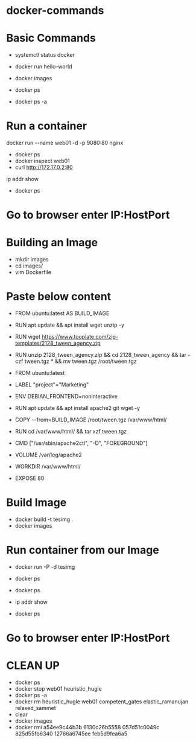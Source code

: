 # docker-commands

# Basic Commands
- systemctl status docker
- docker run hello-world

- docker images
- docker ps
- docker ps -a

# Run a container
docker run --name web01 -d -p 9080:80 nginx
- docker ps
- docker inspect web01
- curl http://172.17.0.2:80

ip addr show
- docker ps

# Go to browser enter IP:HostPort

# Building an Image
- mkdir images
- cd images/
- vim Dockerfile

# Paste below content
- FROM ubuntu:latest AS BUILD_IMAGE
- RUN apt update && apt install wget unzip -y
- RUN wget https://www.tooplate.com/zip-templates/2128_tween_agency.zip
- RUN unzip 2128_tween_agency.zip && cd 2128_tween_agency && tar -czf tween.tgz * && mv tween.tgz /root/tween.tgz

- FROM ubuntu:latest
- LABEL "project"="Marketing"
- ENV DEBIAN_FRONTEND=noninteractive

- RUN apt update && apt install apache2 git wget -y
- COPY --from=BUILD_IMAGE /root/tween.tgz /var/www/html/
- RUN cd /var/www/html/ && tar xzf tween.tgz
- CMD ["/usr/sbin/apache2ctl", "-D", "FOREGROUND"]
- VOLUME /var/log/apache2
- WORKDIR /var/www/html/
- EXPOSE 80

# Build Image
- docker build -t tesimg .
- docker images

# Run container from our Image
- docker run -P -d tesimg
- docker ps


- docker ps
- ip addr show
- docker ps

# Go to browser enter IP:HostPort


# CLEAN UP
- docker ps
- docker stop web01 heuristic_hugle
- docker ps -a
- docker rm heuristic_hugle web01 competent_gates elastic_ramanujan relaxed_sammet
- clear
- docker images
- docker rmi a54ee9c44b3b 6130c26b5558 057d51c0049c 825d55fb6340 12766a6745ee feb5d9fea6a5


